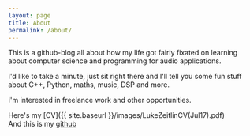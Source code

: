 ```yaml
---
layout: page
title: About
permalink: /about/
---
```




This is a github-blog all about how my life got fairly fixated on learning about computer science and programming for audio applications. 

I'd like to take a minute, just sit right there and I'll tell you some fun stuff about C++, Python, maths, music, DSP and more.  

I'm interested in freelance work and other opportunities.

Here's my [CV]({{ site.baseurl }}/images/LukeZeitlinCV(Jul17).pdf)  
And this is my [github](https://github.com/larzeitlin)


